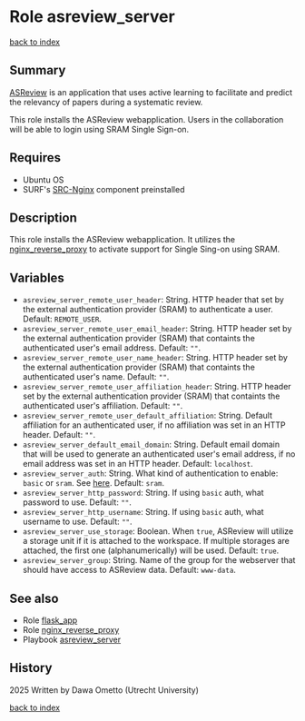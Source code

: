 # Role asreview_server
[back to index](../index.md#Roles)

## Summary

[ASReview](https://asreview.nl/) is an application that uses active learning to facilitate and predict the relevancy of papers during a systematic review.

This role installs the ASReview webapplication. Users in the collaboration will be able to login using SRAM Single Sign-on.

## Requires

- Ubuntu OS
- SURF's [SRC-Nginx](https://gitlab.com/rsc-surf-nl/plugins/plugin-nginx) component preinstalled

## Description

This role installs the ASReview webapplication. It utilizes the [nginx_reverse_proxy](./nginx_reverse_proxy.md) to activate support for Single Sing-on using SRAM.

## Variables

- `asreview_server_remote_user_header`: String. HTTP header that set by the external authentication provider (SRAM) to authenticate a user. Default: `REMOTE_USER`.
- `asreview_server_remote_user_email_header`: String. HTTP header set by the external authentication provider (SRAM) that containts the authenticated user's email address. Default: `""`.
- `asreview_server_remote_user_name_header`: String. HTTP header set by the external authentication provider (SRAM) that containts the authenticated user's name. Default: `""`.
- `asreview_server_remote_user_affiliation_header`: String. HTTP header set by the external authentication provider (SRAM) that containts the authenticated user's affiliation. Default: `""`.
- `asreview_server_remote_user_default_affiliation`: String. Default affiliation for an authenticated user, if no affiliation was set in an HTTP header. Default: `""`.
- `asreview_server_default_email_domain`: String. Default email domain that will be used to generate an authenticated user's email address, if no email address was set in an HTTP header. Default: `localhost`.
- `asreview_server_auth`: String. What kind of authentication to enable: `basic` or `sram`. See [here](./nginx_location.md#variables). Default: `sram`.
- `asreview_server_http_password`: String. If using `basic` auth, what password to use. Default: `""`.
- `asreview_server_http_username`: String. If using `basic` auth, what username to use. Default: `""`.
- `asreview_server_use_storage`: Boolean. When `true`, ASReview will utilize a storage unit if it is attached to the workspace. If multiple storages are attached, the first one (alphanumerically) will be used. Default: `true`.
- `asreview_server_group`: String. Name of the group for the webserver that should have access to ASReview data. Default: `www-data`.

## See also

- Role [flask_app](./flask_app.md)
- Role [nginx_reverse_proxy](./nginx_reverse_proxy.md)
- Playbook [asreview_server](../playbooks/asreview_server.md)

## History
2025 Written by Dawa Ometto (Utrecht University)

[back to index](../index.md#Roles)
